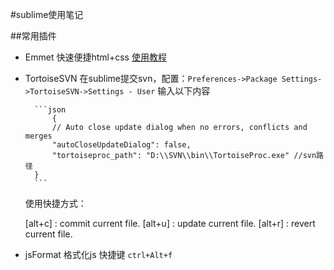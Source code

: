 #sublime使用笔记

##常用插件

* Emmet 快速便捷html+css [使用教程](http://www.w3cplus.com/tools/emmet-cheat-sheet.html)
* TortoiseSVN 在sublime提交svn，配置：`Preferences->Package Settings->TortoiseSVN->Settings - User` 输入以下内容

        ```json
            {
            // Auto close update dialog when no errors, conflicts and merges
            "autoCloseUpdateDialog": false,
            "tortoiseproc_path": "D:\\SVN\\bin\\TortoiseProc.exe" //svn路径
        }
        ```
    使用快捷方式：
    
    [alt+c] : commit current file.
    [alt+u] : update current file.
    [alt+r] : revert current file.
* jsFormat 格式化js 快捷键 `ctrl+Alt+f`